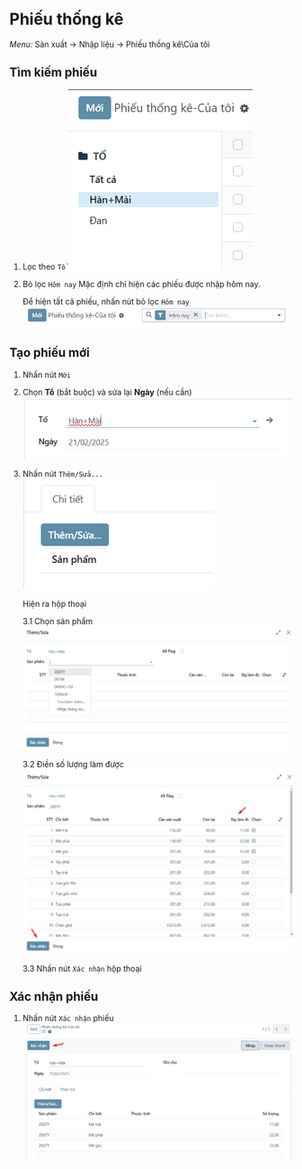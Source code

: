 # Phiếu thống kê
*Menu:* Sản xuất -> Nhập liệu -> Phiếu thống kê\Của tôi

## Tìm kiếm phiếu
1. Lọc theo `Tổ`
    ![image info](img/labor-hed/filter_1.png)
2. Bỏ lọc `Hôm nay`
    Mặc định chỉ hiện các phiếu được nhập hôm nay.

    Để hiện tất cả phiếu, nhấn nút bỏ lọc `Hôm nay`
    ![image info](img/labor-hed/filter_2.png)

## Tạo phiếu mới
1. Nhấn nút `Mới`
2. Chọn **Tổ** (bắt buộc) và sửa lại **Ngày** (nếu cần)
    ![image info](img/labor-hed/create_1.png)
3. Nhấn nút `Thêm/Sửa...`
    ![image info](img/labor-hed/create_2.png)

    Hiện ra hộp thoại

    3.1 Chọn sản phẩm
    ![image info](img/labor-hed/wizard_1.png)

    3.2 Điền số lượng làm được
    ![image info](img/labor-hed/wizard_2.png)

    3.3 Nhấn nút `Xác nhận` hộp thoại

## Xác nhận phiếu
1. Nhấn nút `Xác nhận` phiếu
    ![image info](img/labor-hed/confirm_1.png)
